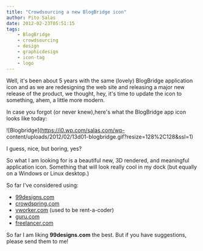 ```yaml
---
title: "Crowdsourcing a new BlogBridge icon"
author: Pito Salas
date: 2012-02-23T05:51:15
tags:
    - BlogBridge
    - crowdsourcing
    - design
    - graphicdesign
    - icon-tag
    - logo
---
```




Well, it's been about 5 years with the same (lovely) BlogBridge application
icon and as we are redesigning the web site and releasing a major new release
of the product, we thought, hey, it's time to update the icon to something,
ahem, a little more modern.

In case you forgot (or never knew),here's what the BlogBridge app icon looks
like today:

![Blogbridge](https://i0.wp.com/salas.com/wp-
content/uploads/2012/02/13d01-blogbridge.gif?resize=128%2C128&ssl=1)

I guess, nice, but boring, yes?

So what I am looking for is a beautiful new, 3D rendered, and meaningful
application icon. Something that will look really cool in my dock (but equally
on a Windows or Linux desktop.)

So far I've considered using:

  * [99designs.com](<https://99designs.com/>)
  * [crowdspring.com](<https://www.crowdspring.com>)
  * [vworker.com](<http://www.vworker.com/>) (used to be rent-a-coder)
  * [guru.com](<http://www.guru.com/>)
  * [freelancer.com](<http://www.freelancer.com/>)

So far I am liking **99designs.com** the best. But if you have suggestions,
please send them to me!



